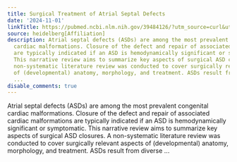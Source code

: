 ```yaml
---
title: Surgical Treatment of Atrial Septal Defects
date: '2024-11-01'
linkTitle: https://pubmed.ncbi.nlm.nih.gov/39484126/?utm_source=curl&utm_medium=rss&utm_campaign=pubmed-2&utm_content=1FakS-2QOkCT8HsMOQP1bCRQ4YzyumYOmxmF0moLsQ3dFB1E9V&fc=20220326224207&ff=20241101195436&v=2.18.0.post9+e462414
source: heidelberg[Affiliation]
description: Atrial septal defects (ASDs) are among the most prevalent congenital
  cardiac malformations. Closure of the defect and repair of associated cardiac malformations
  are typically indicated if an ASD is hemodynamically significant or symptomatic.
  This narrative review aims to summarize key aspects of surgical ASD closures. A
  non-systematic literature review was conducted to cover surgically relevant aspects
  of (developmental) anatomy, morphology, and treatment. ASDs result from diverse
  ...
disable_comments: true
---
```

Atrial septal defects (ASDs) are among the most prevalent congenital cardiac malformations. Closure of the defect and repair of associated cardiac malformations are typically indicated if an ASD is hemodynamically significant or symptomatic. This narrative review aims to summarize key aspects of surgical ASD closures. A non-systematic literature review was conducted to cover surgically relevant aspects of (developmental) anatomy, morphology, and treatment. ASDs result from diverse ...